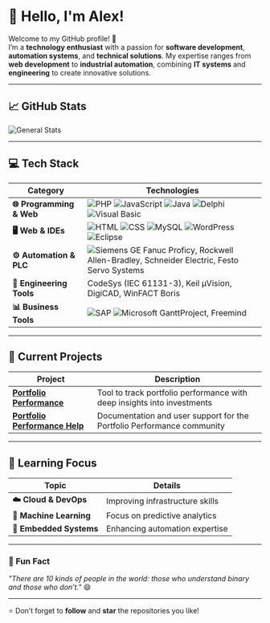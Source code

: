 # 👋 Hello, I'm Alex!

Welcome to my GitHub profile! 🚀  
I’m a **technology enthusiast** with a passion for **software development**, **automation systems**, and **technical solutions**. My expertise ranges from **web development** to **industrial automation**, combining **IT systems** and **engineering** to create innovative solutions.  

---

## 📈 GitHub Stats  

![General Stats](https://github-readme-stats.vercel.app/api?username=Nirus2000&show=reviews,discussions_started,discussions_answered,prs_merged,prs_merged_percentage) 

---

## 💻 Tech Stack  

| **Category**               | **Technologies**                                                                                           |
|----------------------------|-----------------------------------------------------------------------------------------------------------|
| **🌐 Programming & Web**    | ![PHP](https://img.shields.io/badge/-PHP-777BB4?style=flat-square&logo=php&logoColor=white) ![JavaScript](https://img.shields.io/badge/-JavaScript-F7DF1E?style=flat-square&logo=javascript&logoColor=black) ![Java](https://img.shields.io/badge/-Java-007396?style=flat-square&logo=java) ![Delphi](https://img.shields.io/badge/-Delphi-EE1F35?style=flat-square) ![Visual Basic](https://img.shields.io/badge/-Visual%20Basic-5C2D91?style=flat-square&logo=visual-studio&logoColor=white) |
| **🖥️ Web & IDEs**          | ![HTML](https://img.shields.io/badge/-HTML5-E34F26?style=flat-square&logo=html5&logoColor=white) ![CSS](https://img.shields.io/badge/-CSS3-1572B6?style=flat-square&logo=css3) ![MySQL](https://img.shields.io/badge/-MySQL-4479A1?style=flat-square&logo=mysql&logoColor=white) ![WordPress](https://img.shields.io/badge/-WordPress-21759B?style=flat-square&logo=wordpress&logoColor=white) ![Eclipse](https://img.shields.io/badge/-Eclipse-2C2255?style=flat-square&logo=eclipse) |
| **⚙️ Automation & PLC**    | ![Siemens](https://img.shields.io/badge/-Siemens%20STEP%207-0078D7?style=flat-square) GE Fanuc Proficy, Rockwell Allen-Bradley, Schneider Electric, Festo Servo Systems |
| **🔧 Engineering Tools**   | CodeSys (IEC 61131-3), Keil µVision, DigiCAD, WinFACT Boris                                               |
| **📊 Business Tools**      | ![SAP](https://img.shields.io/badge/-SAP-0FAAFF?style=flat-square&logo=sap&logoColor=white) ![Microsoft](https://img.shields.io/badge/-Microsoft%20Office-D83B01?style=flat-square&logo=microsoft-office&logoColor=white) GanttProject, Freemind                                                  |


---

## 🔭 Current Projects  

| **Project**                | **Description**                                                                                          |
|----------------------------|----------------------------------------------------------------------------------------------------------|
| [**Portfolio Performance**](https://github.com/portfolio-performance) | Tool to track portfolio performance with deep insights into investments                          |
| [**Portfolio Performance Help**](https://github.com/portfolio-performance/portfolio-help) | Documentation and user support for the Portfolio Performance community                           |

---

## 🌱 Learning Focus  

| **Topic**                  | **Details**                      |
|----------------------------|----------------------------------|
| **☁️ Cloud & DevOps**      | Improving infrastructure skills  |
| **🤖 Machine Learning**    | Focus on predictive analytics    |
| **📡 Embedded Systems**    | Enhancing automation expertise   |

---

### 🌟 Fun Fact  
*"There are 10 kinds of people in the world: those who understand binary and those who don’t."* 😄  

---

⭐️ Don’t forget to **follow** and **star** the repositories you like!

